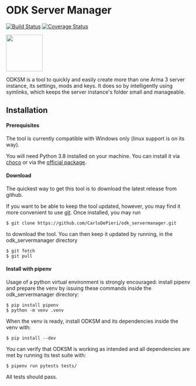 # ODK Server Manager
[![Build Status](https://travis-ci.com/CarloDePieri/odk_servermanager.svg?branch=master)](https://travis-ci.com/CarloDePieri/odk_servermanager)
[![Coverage Status](https://coveralls.io/repos/github/CarloDePieri/odk_servermanager/badge.svg?branch=master)](https://coveralls.io/github/CarloDePieri/odk_servermanager?branch=master)

[<img src="https://www.odkclan.it/immagini/loghi/logo_home.png" height="100">](https://www.odkclan.it/)

ODKSM is a tool to quickly and easily create more than one Arma 3 server instance, its settings, mods and keys. It does 
so by intelligently using symlinks, which keeps the server instance's folder small and manageable.

## Installation

#### Prerequisites
The tool is currently compatible with Windows only (linux support is on its way).

You will need Python 3.8 installed on your machine. You can install it via 
[choco](https://chocolatey.org/packages/python/3.8.2) or via the [official package](https://www.python.org/ftp/python/3.8.2/python-3.8.2.exe).

#### Download
The quickest way to get this tool is to download the latest release from github.

If you want to be able to keep the tool updated, however, you may find it more convenient to use [git](https://git-scm.com/download/win).
Once installed, you may run 
```
$ git clone https://github.com/CarloDePieri/odk_servermanager.git 
```
to download the tool. You can then keep it updated by running, in the odk_servermanager directory
```
$ git fetch
$ git pull
```

#### Install with pipenv
Usage of a python virtual environment is strongly encouraged: install pipenv and prepare the venv by issuing these 
commands inside the odk_servermanager directory:
```
$ pip install pipenv
$ python -m venv .venv
```
When the venv is ready, install ODKSM and its dependencies inside the venv with:
```
$ pip install --dev
```
You can verify that ODKSM is working as intended and all dependencies are met by running its test suite with:
```
$ pipenv run pytests tests/
```
All tests should pass.
